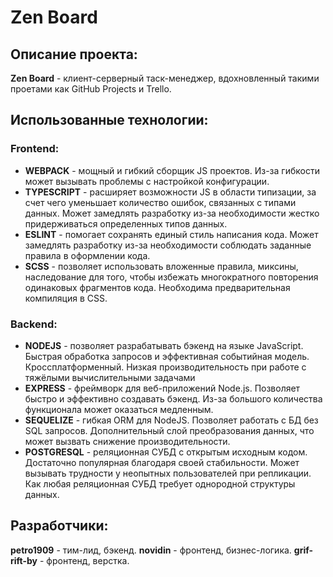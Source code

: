 # Zen Board
## Описание проекта:
**Zen Board** - клиент-серверный таск-менеджер, вдохновленный такими проетами как GitHub Projects и Trello.
## Использованные технологии:
### Frontend:
- **WEBPACK** - мощный и гибкий сборщик JS проектов. Из-за гибкости может вызывать проблемы с настройкой конфигурации.
- **TYPESCRIPT** - расширяет возможности JS в области типизации, за счет чего уменьшает количество ошибок, связанных с типами данных. Может замедлять разработку из-за необходимости жестко придерживаться определенных типов данных.
- **ESLINT** - помогает сохранять единый стиль написания кода. Может замедлять разработку из-за необходимости соблюдать заданные правила в оформлении кода.
- **SCSS** - позволяет использовать вложенные правила, миксины, наследование для того, чтобы избежать многократного повторения одинаковых фрагментов кода. Необходима предварительная компиляция в CSS.
### Backend:
- **NODEJS** - позволяет разрабатывать бэкенд на языке JavaScript. Быстрая обработка запросов и эффективная событийная модель. Кроссплатформенный. Низкая производительность при работе с тяжёлыми вычислительными задачами
- **EXPRESS** - фреймворк для веб-приложений Node.js. Позволяет быстро и эффективно создавать бэкенд. Из-за большого количества функционала может оказаться медленным.
- **SEQUELIZE** - гибкая ORM для NodeJS. Позволяет работать c БД без SQL запросов. Дополнительный слой преобразования данных, что может вызвать снижение производительности. 
- **POSTGRESQL** - реляционная СУБД с открытым исходным кодом. Достаточно популярная благодаря своей стабильности. Может вызывать трудности у неопытных пользователей при репликации. Как любая реляционная СУБД требует однородной структуры данных.
## Разработчики:
**petro1909** - тим-лид, бэкенд.
**novidin** - фронтенд, бизнес-логика.
**grif-rift-by** - фронтенд, верстка.
